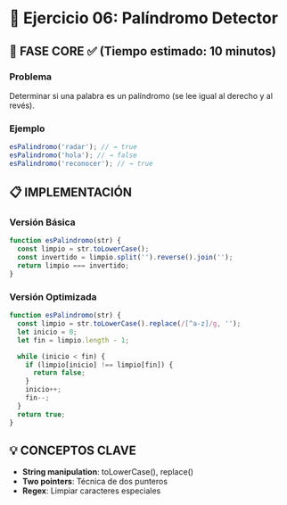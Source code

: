# 🧩 Ejercicio 06: Palíndromo Detector

## 🎯 FASE CORE ✅ (Tiempo estimado: 10 minutos)

### **Problema**

Determinar si una palabra es un palíndromo (se lee igual al derecho y al revés).

### **Ejemplo**

```javascript
esPalindromo('radar'); // → true
esPalindromo('hola'); // → false
esPalindromo('reconocer'); // → true
```

## 📋 IMPLEMENTACIÓN

### **Versión Básica**

```javascript
function esPalindromo(str) {
  const limpio = str.toLowerCase();
  const invertido = limpio.split('').reverse().join('');
  return limpio === invertido;
}
```

### **Versión Optimizada**

```javascript
function esPalindromo(str) {
  const limpio = str.toLowerCase().replace(/[^a-z]/g, '');
  let inicio = 0;
  let fin = limpio.length - 1;

  while (inicio < fin) {
    if (limpio[inicio] !== limpio[fin]) {
      return false;
    }
    inicio++;
    fin--;
  }
  return true;
}
```

## 💡 CONCEPTOS CLAVE

- **String manipulation**: toLowerCase(), replace()
- **Two pointers**: Técnica de dos punteros
- **Regex**: Limpiar caracteres especiales
